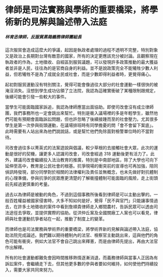 # 律師是司法實務與學術的重要橋梁，將學術新的見解與論述帶入法庭

##### 林育丞律師，反服貿黑箱義務律師團組長

這次服貿會造成這麼大的爭議，起因是執政者處理的過程不透明不完整，特別對象又是政治上長期對台灣有敵意的國家，所有的決定更應該充分被討論。且觀察現在執政者的作為，土地徵收、自經區到服貿議題，可以發現許多政策推動的最大獲益者並非是人民，往往為的是官商自身的利益。並不是說政策完全不能犧牲少數人利益，但若犧牲不是為了成就全民或社會，而是少數即得利益者時，更覺得痛心。

起初對服貿運動沒有特別關注，覺得可能會像過往大部分的社會運動一樣很快的被淹沒消失。沒想到學生成功佔領了立法院，我認為這確實衝破了某種限制跟規定，後續可能會引發一些較大的事件。

當學生可能面臨國家訴追，我認為律師應當出面協助。即使司改會沒有成立律師團，我們事務所也一定會跳出來幫忙。特別是衝入議場裡的多是年輕學生，雖然他們可能有預期會面臨訴訟問題，但也許忽略了後續接踵而至的社會壓力。尤其很多學生是第一次參與街頭運動，在議場排班時有同學擔憂的問「會不會留下案底」。此時需要有人站出來為他們說說話，或是幫忙他們免除面對檢警單位時的不當對待。

司改會過往多以菁英式的法案遊說與倡議，較少草根的去接觸社會大眾，此次的運動是很好的契機，讓更多人認識司改會，司改會經過 318 運動後更有活力了。此外，建議司改會繼續投入法治教育的推廣，特別是中南部地區，除了大學也可向下延伸至高中，教育是公民社會的根基。抗爭現場的衝突前的宣導也可再加強，陪同偵訊時發現，部分同學對於相關的法律權利及責任並無概念，也未先做好對抗體制的心理準備，參與抗爭的民眾應更清楚的了解衝撞體制可能面臨的風險，走上街頭前先經過更慎重的考量。

過去以為律師是被動的角色，不過到這個事務所後看到律師是可以主動出擊的。一般百姓權益被國家侵害時，大多不知如何是好，覺得「民不與官鬥」只能讓事情過去，在許多土地徵收的案件中看到詹順貴律師走入鄉間農村，告訴民眾可以透由司法途徑去爭取，並提供實際的協助。從洪仲丘案及全國關廠工人案也可以看見，律師與社會運動抗爭者站在一起，推動了制度上的變革。

而律師也是司法實務與學術界的重要橋梁，將學術界新的見解與論述帶入法庭，協助法院完成論述。我們難以期待體制內的法官、檢察官主動跳出來，這與他們的角色可能有衝突，例如大法官不會自己跳出來釋憲，而是由律師先提出，再由大法官作出解釋。

所有的社會運動都難免會因時間推移熱情逐漸消退，而義務律師與當事人正因為有訴訟案件，會繼續走下去，但其他更多數的參與者要如何維持，如何使他們持續投入，需要大家共同來努力。
